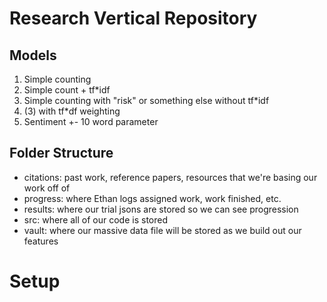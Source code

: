 # Research Vertical Repository

## Models
1. Simple counting
2. Simple count + tf*idf
3. Simple counting with "risk" or something else without tf*idf
4. (3) with tf*df weighting
5. Sentiment +- 10 word parameter


## Folder Structure
- citations: past work, reference papers, resources that we're basing our work off of
- progress: where Ethan logs assigned work, work finished, etc.
- results: where our trial jsons are stored so we can see progression
- src: where all of our code is stored
- vault: where our massive data file will be stored as we build out our features

# Setup


